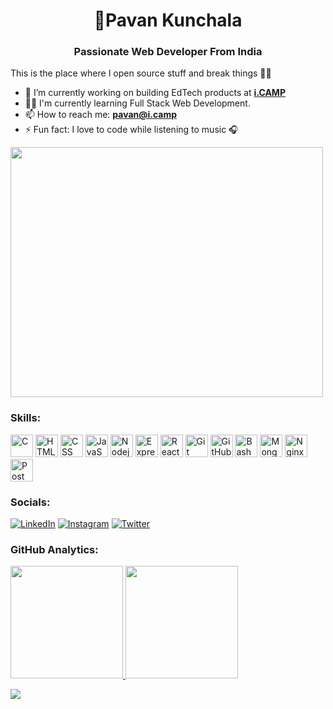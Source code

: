<h1 align="center">💫Pavan Kunchala</h1>
<h3 align="center">Passionate Web Developer From India</h3>

This is the place where I open source stuff and break things 👨‍💻 
- 🧠 I’m currently working on building EdTech products at **[i.CAMP](https://i.camp/)**
- 👨‍💻 I'm currently learning Full Stack Web Development.
- 📫 How to reach me: **pavan@i.camp**
- ⚡ Fun fact: I love to code while listening to music 🎧

<img
  src="https://github.com/Anmol-Baranwal/Cool-GIFs-For-GitHub/assets/74038190/219bcc70-f5dc-466b-9a60-29653d8e8433"
  height="400px"
  width="500px"
/>

### Skills:

<a href="#" target="_blank" rel="noreferrer"><img src="https://skillicons.dev/icons?i=c&theme=dark" width="36" height="36" alt="C" /></a>
<a href="#" target="_blank" rel="noreferrer"><img src="https://skillicons.dev/icons?i=html&theme=dark" width="36" height="36" alt="HTML" /></a>
<a href="#" target="_blank" rel="noreferrer"><img src="https://skillicons.dev/icons?i=css&theme=dark" width="36" height="36" alt="CSS" /></a>
<a href="#" target="_blank" rel="noreferrer"><img src="https://skillicons.dev/icons?i=js&theme=dark" width="36" height="36" alt="JavaScript" /></a>
<a href="#" target="_blank" rel="noreferrer"><img src="https://skillicons.dev/icons?i=nodejs&theme=dark" width="36" height="36" alt="Nodejs" /></a>
<a href="#" target="_blank" rel="noreferrer"><img src="https://skillicons.dev/icons?i=express&theme=dark" width="36" height="36" alt="Express" /></a>
<a href="#" target="_blank" rel="noreferrer"><img src="https://skillicons.dev/icons?i=react&theme=dark" width="36" height="36" alt="React" /></a>
<a href="#" target="_blank" rel="noreferrer"><img src="https://skillicons.dev/icons?i=git&theme=dark" width="36" height="36" alt="Git" /></a>
<a href="#" target="_blank" rel="noreferrer"><img src="https://skillicons.dev/icons?i=github&theme=dark" width="36" height="36" alt="GitHub" /></a>
<a href="#" target="_blank" rel="noreferrer"><img src="https://skillicons.dev/icons?i=bash&theme=dark" width="36" height="36" alt="Bash" /></a>
<a href="#" target="_blank" rel="noreferrer"><img src="https://skillicons.dev/icons?i=mongodb&theme=dark" width="36" height="36" alt="MongoDB" /></a>
<a href="#" target="_blank" rel="noreferrer"><img src="https://skillicons.dev/icons?i=nginx&theme=dark" width="36" height="36" alt="Nginx" /></a>
<a href="#" target="_blank" rel="noreferrer"><img src="https://skillicons.dev/icons?i=postman&theme=dark" width="36" height="36" alt="Postman" /></a>

### Socials:

[![LinkedIn](https://img.shields.io/badge/LinkedIn-%230077B5.svg?logo=linkedin&logoColor=white)](https://www.linkedin.com/in/pavankunchala54/)
[![Instagram](https://img.shields.io/badge/Instagram-%23E4405F.svg?logo=Instagram&logoColor=white)](https://www.instagram.com/ipavan_teja/)
[![Twitter](https://img.shields.io/badge/Twitter-%231DA1F2.svg?logo=Twitter&logoColor=white)](https://twitter.com/ipavan_teja)

### GitHub Analytics:

<p align="left">
<a href="https://github.com/ipavanteja">
  <img height="180em" src="https://github-readme-stats-eight-theta.vercel.app/api?username=ipavanteja&show_icons=true&theme=algolia&include_all_commits=true&count_private=true"/>
  <img height="180em" src="https://github-readme-stats-eight-theta.vercel.app/api/top-langs/?username=ipavanteja&layout=compact&langs_count=8&theme=algolia&include_all_commits=true&count_private=true"/>
</a>
</p>

![](https://komarev.com/ghpvc/?username=ipavanteja&color=blue&style=square&base=100)
